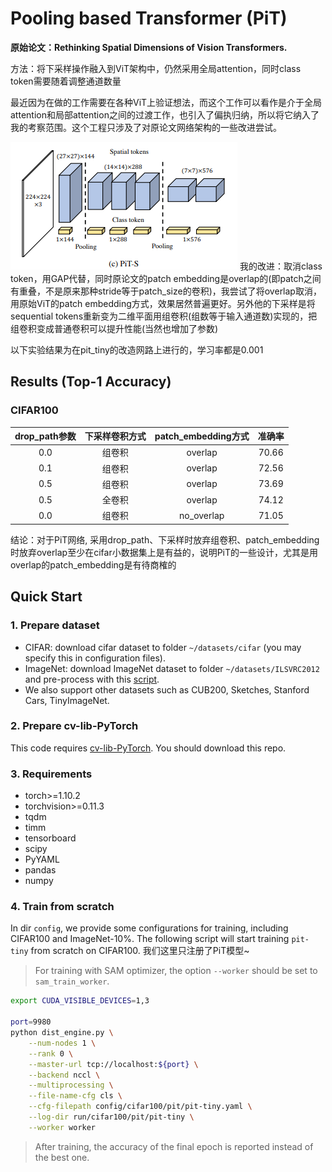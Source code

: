 # Pooling based Transformer (PiT)

**原始论文：Rethinking Spatial Dimensions of Vision Transformers.**

方法：将下采样操作融入到ViT架构中，仍然采用全局attention，同时class token需要随着调整通道数量

最近因为在做的工作需要在各种ViT上验证想法，而这个工作可以看作是介于全局attention和局部attention之间的过渡工作，也引入了偏执归纳，所以将它纳入了我的考察范围。这个工程只涉及了对原论文网络架构的一些改进尝试。

![](fig/method.png)
我的改进：取消class token，用GAP代替，同时原论文的patch embedding是overlap的(即patch之间有重叠，不是原来那种stride等于patch_size的卷积)，我尝试了将overlap取消，用原始ViT的patch embedding方式，效果居然普遍更好。另外他的下采样是将sequential tokens重新变为二维平面用组卷积(组数等于输入通道数)实现的，把组卷积变成普通卷积可以提升性能(当然也增加了参数)

以下实验结果为在pit_tiny的改造网路上进行的，学习率都是0.001

## Results (Top-1 Accuracy)

### CIFAR100

| drop_path参数 | 下采样卷积方式 | patch_embedding方式 | 准确率 |
| :---: | :----: | :------: | :-------: |
| 0.0 | 组卷积 | overlap | 70.66 |
| 0.1 | 组卷积 | overlap | 72.56 |
| 0.5 | 组卷积 | overlap | 73.69 |
| 0.5 | 全卷积 | overlap | 74.12 |
| 0.0 | 组卷积 | no_overlap | 71.05 |

结论：对于PiT网络, 采用drop_path、下采样时放弃组卷积、patch_embedding时放弃overlap至少在cifar小数据集上是有益的，说明PiT的一些设计，尤其是用overlap的patch_embedding是有待商榷的


## Quick Start

### 1. Prepare dataset

* CIFAR: download cifar dataset to folder `~/datasets/cifar` (you may specify this in configuration files).
* ImageNet: download ImageNet dataset to folder `~/datasets/ILSVRC2012` and pre-process with this [script](https://gist.githubusercontent.com/antoinebrl/7d00d5cb6c95ef194c737392ef7e476a/raw/dc53ad5fcb69dcde2b3e0b9d6f8f99d000ead696/prepare.sh).
* We also support other datasets such as CUB200, Sketches, Stanford Cars, TinyImageNet.

### 2. Prepare cv-lib-PyTorch

This code requires [cv-lib-PyTorch](https://github.com/zhfeing/cv-lib-PyTorch/tree/bootstrapping_vits). You should download this repo.

### 3. Requirements

* torch>=1.10.2
* torchvision>=0.11.3
* tqdm
* timm
* tensorboard
* scipy
* PyYAML
* pandas
* numpy

### 4. Train from scratch

In dir `config`, we provide some configurations for training, including CIFAR100 and ImageNet-10%.
The following script will start training `pit-tiny` from scratch on CIFAR100.
我们这里只注册了PiT模型~
> For training with SAM optimizer, the option `--worker` should be set to `sam_train_worker`.

```bash
export CUDA_VISIBLE_DEVICES=1,3

port=9980
python dist_engine.py \
    --num-nodes 1 \
    --rank 0 \
    --master-url tcp://localhost:${port} \
    --backend nccl \
    --multiprocessing \
    --file-name-cfg cls \
    --cfg-filepath config/cifar100/pit/pit-tiny.yaml \
    --log-dir run/cifar100/pit/pit-tiny \
    --worker worker
```

> After training, the accuracy of the final epoch is reported instead of the best one.
